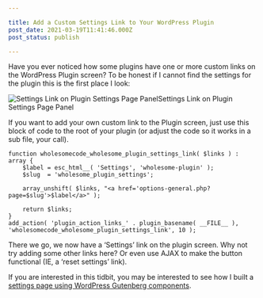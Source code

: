 ```yaml
---

title: Add a Custom Settings Link to Your WordPress Plugin
post_date: 2021-03-19T11:41:46.000Z
post_status: publish

---
```


Have you ever noticed how some plugins have one or more custom links on the WordPress Plugin screen? To be honest if I cannot find the settings for the plugin this is the first place I look:

![Settings Link on Plugin Settings Page Panel](https://cdn.hashnode.com/res/hashnode/image/upload/v1639989666870/Yxz84Pj2P.png)Settings Link on Plugin Settings Page Panel

If you want to add your own custom link to the Plugin screen, just use this block of code to the root of your plugin (or adjust the code so it works in a sub file, your call).

```
function wholesomecode_wholesome_plugin_settings_link( $links ) : array {
	$label = esc_html__( 'Settings', 'wholesome-plugin' );
	$slug  = 'wholesome_plugin_settings';

	array_unshift( $links, "<a href='options-general.php?page=$slug'>$label</a>" );

	return $links;
}
add_action( 'plugin_action_links_' . plugin_basename( __FILE__ ), 'wholesomecode_wholesome_plugin_settings_link', 10 );
```

There we go, we now have a ‘Settings’ link on the plugin screen. Why not try adding some other links here? Or even use AJAX to make the button functional (IE, a ‘reset settings’ link).

If you are interested in this tidbit, you may be interested to see how I built a [settings page using WordPress Gutenberg components](https://wholesomecode.ltd/guides/create-settings-page-wordpress-gutenberg-components/).